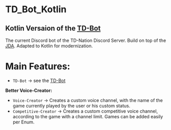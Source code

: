 # TD_Bot_Kotlin
## Kotlin Versaion of the [TD-Bot](https://github.com/Th3Ph4nt0m/TD-Bot)
The current Discord bot of the TD-Nation Discord Server. 
Build on top of the [JDA](https://github.com/DV8FromTheWorld/JDA).
Adapted to Kotlin for modernization.


# Main Features:
* `TD-Bot` -> see the [TD-Bot](https://github.com/Th3Ph4nt0m/TD-Bot)

**Better Voice-Creator:**
* `Voice-Creator` -> Creates a custom voice channel, with the name of the game currently played by the user or his custom status.
* `Competitive-Creator` -> Creates a custom competitive voice channel, according to the game with a channel limit. Games can be added easily per Enum.
